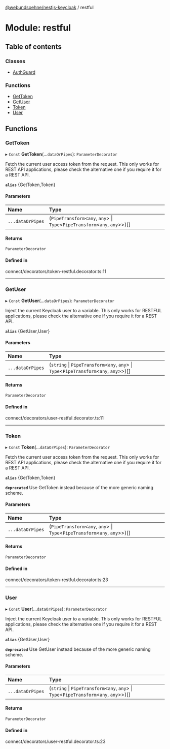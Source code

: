 [@webundsoehne/nestjs-keycloak](../README.md) / restful

# Module: restful

## Table of contents

### Classes

- [AuthGuard](../classes/restful.AuthGuard.md)

### Functions

- [GetToken](restful.md#gettoken)
- [GetUser](restful.md#getuser)
- [Token](restful.md#token)
- [User](restful.md#user)

## Functions

### GetToken

▸ `Const` **GetToken**(...`dataOrPipes`): `ParameterDecorator`

Fetch the current user access token from the request. This only works for REST API applications, please check the alternative one if you require it for a REST API.

**`alias`** {GetToken,Token}

#### Parameters

| Name             | Type                                                                          |
| :--------------- | :---------------------------------------------------------------------------- |
| `...dataOrPipes` | (`PipeTransform`<`any`, `any`\> \| `Type`<`PipeTransform`<`any`, `any`\>\>)[] |

#### Returns

`ParameterDecorator`

#### Defined in

connect/decorators/token-restful.decorator.ts:11

---

### GetUser

▸ `Const` **GetUser**(...`dataOrPipes`): `ParameterDecorator`

Inject the current Keycloak user to a variable. This only works for RESTFUL applications, please check the alternative one if you require it for a REST API.

**`alias`** {GetUser,User}

#### Parameters

| Name             | Type                                                                                      |
| :--------------- | :---------------------------------------------------------------------------------------- |
| `...dataOrPipes` | (`string` \| `PipeTransform`<`any`, `any`\> \| `Type`<`PipeTransform`<`any`, `any`\>\>)[] |

#### Returns

`ParameterDecorator`

#### Defined in

connect/decorators/user-restful.decorator.ts:11

---

### Token

▸ `Const` **Token**(...`dataOrPipes`): `ParameterDecorator`

Fetch the current user access token from the request. This only works for REST API applications, please check the alternative one if you require it for a REST API.

**`alias`** {GetToken,Token}

**`deprecated`** Use GetToken instead because of the more generic naming scheme.

#### Parameters

| Name             | Type                                                                          |
| :--------------- | :---------------------------------------------------------------------------- |
| `...dataOrPipes` | (`PipeTransform`<`any`, `any`\> \| `Type`<`PipeTransform`<`any`, `any`\>\>)[] |

#### Returns

`ParameterDecorator`

#### Defined in

connect/decorators/token-restful.decorator.ts:23

---

### User

▸ `Const` **User**(...`dataOrPipes`): `ParameterDecorator`

Inject the current Keycloak user to a variable. This only works for RESTFUL applications, please check the alternative one if you require it for a REST API.

**`alias`** {GetUser,User}

**`deprecated`** Use GetUser instead because of the more generic naming scheme.

#### Parameters

| Name             | Type                                                                                      |
| :--------------- | :---------------------------------------------------------------------------------------- |
| `...dataOrPipes` | (`string` \| `PipeTransform`<`any`, `any`\> \| `Type`<`PipeTransform`<`any`, `any`\>\>)[] |

#### Returns

`ParameterDecorator`

#### Defined in

connect/decorators/user-restful.decorator.ts:23
